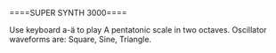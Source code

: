====SUPER SYNTH 3000====

Use keyboard a-ä to play A pentatonic scale in two octaves. 
Oscillator waveforms are: Square, Sine, Triangle.
